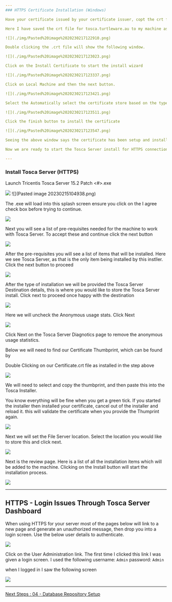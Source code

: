 ```yaml
--- 
### HTTPS Certificate Installation (Windows)

Have your certificate issued by your certificate issuer, copt the crt file. The best way to get the certificate installed is to double click on the .crt on your computer and install. You will also require the .p12 key for Tosca To be happy. You will also need to perform the below install steps via the .p12 certificate also.

Here I have saved the crt file for tosca.turtleware.au to my machine as ToscaServer.crt.

![](./img/Pasted%20image%2020230217122910.png)

Double clicking the .crt file will show the following window.

![](./img/Pasted%20image%2020230217123023.png)

Click on the Install Certificate to start the install wizard

![](./img/Pasted%20image%2020230217123337.png)

Click on Local Machine and then the next button.

![](./img/Pasted%20image%2020230217123421.png)

Select the Automatically select the certificate store based on the type of certificate radio button

![](./img/Pasted%20image%2020230217123511.png)

Click the finish button to install the certificate

![](./img/Pasted%20image%2020230217123547.png)

Seeing the above window says the certificate has been setup and install correctly. 

Now we are ready to start the Tosca Server install for HTTPS connections

--- 
```

### Install Tosca Server (HTTPS)

Launch Tricentis Tosca Server 15.2 Patch <#>.exe

![](./img/installer.png)
![](Pasted image 20230215104938.png)

The .exe will load into this splash screen ensure you click on the I agree check box before trying to continue.

![](./img/installer-splash.png)


Next you will see a list of pre-requisites needed for the machine to work with Tosca Server. To accept these and continue click the next button

![](./img/installer-reqs.png)

After the pre-requisites you will see a list of items that will be installed. Here we see Tosca Server, as that is the only item being installed by this instller. Click the next button to proceed

![](./img/installer-type.png)


After the type of installation we will be provided the Tosca Server Destination details, this is where you would like to store the Tosca Server install. Click next to proceed once happy with the destination

![](./img/Installer-destination.png)

Here we will uncheck the Anonymous usage stats. Click Next

![](./img/installer-diagnostics.png)

Click Next on the Tosca Server Diagnotics page to remove the anonymous usage statistics. 

Below we will need to find our Certificate Thumbprint, which can be found by

Double Clicking on our Certificate.crt file as installed in the step above

![](./img/Pasted%20image%2020230217124246.png)

We will need to select and copy the thumbprint, and then paste this into the Tosca Installer. 

You know everything will be fine when you get a green tick. If you started the installer then installed your certificate, cancel out of the installer and reload it. this will validate the certificate when you provide the Thumprint again.

![](./img/Pasted%20image%2020230217124450.png)

Next we will set the File Server location. Select the location you would like to store this and click next.

![](./img/installer-fileservice.png)

Next is the review page. Here is a list of all the installation items which will be added to the machine. Clicking on the Install button will start the installation process.

![](./img/installer-install.png)

---
## HTTPS - Login Issues Through Tosca Server Dashboard

When using HTTPS for your server most of the pages below will link to a new page and generate an unauthorized message, then drop you into a login screen. Use the below user details to authenticate.

![](./img/Pasted%20image%2020230221084232.png)

Click on the User Administration link. The first time I clicked this link I was given a login screen. I used the following
username: `Admin`
password: `Admin`

when I logged in I saw the following screen

![](./img/Pasted%20image%2020230221084554.png)

---
[Next Steps : 04 - Database Repository Setup](04%20-%20Database%20Repository%20Setup.md)
